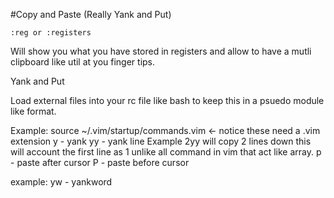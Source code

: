 #Copy and Paste (Really Yank and Put)

```
:reg or :registers
```

Will show you what you have stored in registers and allow to have a mutli clipboard like util at you finger tips.


Yank and Put

Load external files into your rc file like bash to keep this in a psuedo module like format.

Example:
source ~/.vim/startup/commands.vim <- notice these need a .vim extension
y  -  yank
yy - yank line Example 2yy will copy 2 lines down this will account the first line as 1 unlike all command in vim that act like array.
p - paste after cursor
P - paste before cursor

example: yw - yankword


